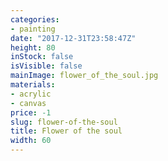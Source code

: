 ```yaml
---
categories:
- painting
date: "2017-12-31T23:58:47Z"
height: 80
inStock: false
isVisible: false
mainImage: flower_of_the_soul.jpg
materials:
- acrylic
- canvas
price: -1
slug: flower-of-the-soul
title: Flower of the soul
width: 60
---
```


